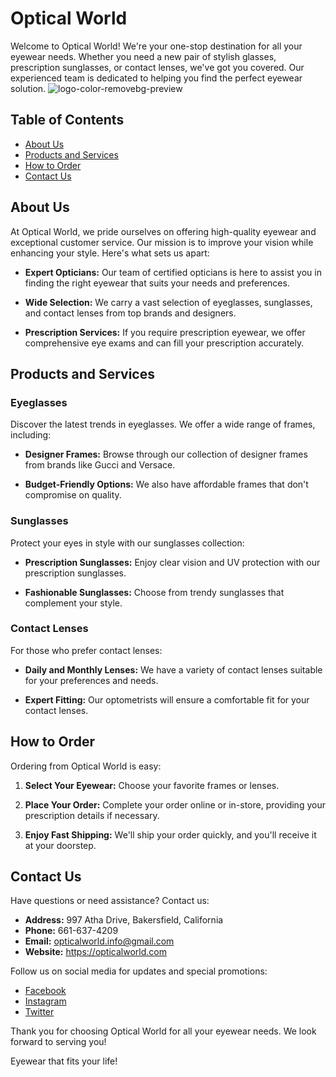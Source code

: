 # Optical World

Welcome to Optical World! We're your one-stop destination for all your eyewear needs. Whether you need a new pair of stylish glasses, prescription sunglasses, or contact lenses, we've got you covered. Our experienced team is dedicated to helping you find the perfect eyewear solution.
![logo-color-removebg-preview](https://github.com/nmiralem1/projekat/assets/115872381/d68316b1-d635-4a93-a0b2-c46653a5914f)

## Table of Contents

- [About Us](#about-us)
- [Products and Services](#products-and-services)
- [How to Order](#how-to-order)
- [Contact Us](#contact-us)

## About Us

At Optical World, we pride ourselves on offering high-quality eyewear and exceptional customer service. Our mission is to improve your vision while enhancing your style. Here's what sets us apart:

- **Expert Opticians:** Our team of certified opticians is here to assist you in finding the right eyewear that suits your needs and preferences.

- **Wide Selection:** We carry a vast selection of eyeglasses, sunglasses, and contact lenses from top brands and designers.

- **Prescription Services:** If you require prescription eyewear, we offer comprehensive eye exams and can fill your prescription accurately.

## Products and Services

### Eyeglasses

Discover the latest trends in eyeglasses. We offer a wide range of frames, including:

- **Designer Frames:** Browse through our collection of designer frames from brands like Gucci and Versace.

- **Budget-Friendly Options:** We also have affordable frames that don't compromise on quality.

### Sunglasses

Protect your eyes in style with our sunglasses collection:

- **Prescription Sunglasses:** Enjoy clear vision and UV protection with our prescription sunglasses.

- **Fashionable Sunglasses:** Choose from trendy sunglasses that complement your style.

### Contact Lenses

For those who prefer contact lenses:

- **Daily and Monthly Lenses:** We have a variety of contact lenses suitable for your preferences and needs.

- **Expert Fitting:** Our optometrists will ensure a comfortable fit for your contact lenses.

## How to Order

Ordering from Optical World is easy:

1. **Select Your Eyewear:** Choose your favorite frames or lenses.

2. **Place Your Order:** Complete your order online or in-store, providing your prescription details if necessary.

3. **Enjoy Fast Shipping:** We'll ship your order quickly, and you'll receive it at your doorstep.

## Contact Us

Have questions or need assistance? Contact us:

- **Address:** 997 Atha Drive, Bakersfield, California
- **Phone:** 661-637-4209
- **Email:** opticalworld.info@gmail.com
- **Website:** https://opticalworld.com

Follow us on social media for updates and special promotions:

- [Facebook](https://www.facebook.com/OpticalWorld)
- [Instagram](https://www.instagram.com/OpticalWorld)
- [Twitter](https://twitter.com/OpticalWorld)

Thank you for choosing Optical World for all your eyewear needs. We look forward to serving you!

Eyewear that fits your life!

